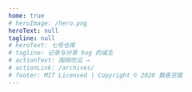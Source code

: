 ```yaml
---
home: true 
# heroImage: /hero.png
heroText: null
tagline: null
# heroText: 七号仓库
# tagline: 记录与分享 bug 的诞生
# actionText: 围观吃瓜 →
# actionLink: /archives/ 
# footer: MIT Licensed | Copyright © 2020 飘香豆腐
---
```


<template>
  <div class="star">
    <div class="background">
      <canvas id="startrack"></canvas>
      <div style="height: 700px; background: #212121"></div>
      <div class="cover"></div>
    </div>
    <div class="main">
      <div class="intro">
        <div class="container">
          <div class="hello">
              <h1 class="slogan">你看那个人，Ta好像一条狗啊</h1>
              <h2>
                <div class="circle">
                  <span></span> 
                  <span></span> 
                  <span></span>
                </div>
                AOMR
              </h2>
          </div>
        </div>
      </div>
      <div class="intro">
        <div style="height: 700px;" class="container">
          <div class="hello reset-bottom">
              <h1 class="slogan">近期目标</h1>
              <h2>
                <div class="circle">
                  <span></span> 
                  <span></span> 
                  <span></span>
                </div>
                react hooks
              </h2>
              <h2>
                <div class="circle">
                  <span></span> 
                  <span></span> 
                  <span></span>
                </div>
                阅读 Vue 源码
              </h2>
              <h2>
                <div class="circle">
                  <span></span> 
                  <span></span> 
                  <span></span>
                </div>
                阅读 React 源码
              </h2>
              <h2>
                <div class="circle">
                  <span></span> 
                  <span></span> 
                  <span></span>
                </div>
                深入学习 Node
              </h2>
              <h2>
                <div class="circle">
                  <span></span> 
                  <span></span> 
                  <span></span>
                </div>
                Flutter 常用组件演示 App
              </h2>
              <h2>
                <div class="circle">
                  <span></span> 
                  <span></span> 
                  <span></span>
                </div>
                Deno / Rust
              </h2>
              <h2>
                <div class="circle">
                  <span></span> 
                  <span></span> 
                  <span></span>
                </div>
                webAssembly
              </h2>
          </div>
        </div>
      </div>
    </div>
  </div>
</template>

<script>
export default {
  data(){
    return {
      cf: null,
      c: null,
      ctx: null,
      cftx: null,
      centerX: 0,
      centerY: 0,
      stars: [],
      drawTimes: 0,
      longside: 0,
      x: 0,
      y: 0
    }
  },
  mounted(){
    this.cf = document.createElement("canvas")
    this.c = document.querySelector("#startrack")
    let cw = this.c.offsetWidth
    this.cf.width = cw
    this.c.width = this.cf.width
    let ch = this.c.offsetHeight
    this.cf.height = ch
    this.c.height = this.cf.height
    this.longside = Math.max(cw, ch)
    this.cf.width = 2.6 * this.longside
    this.cf.height = 2.6 * this.longside
    this.ctx = this.c.getContext("2d")
    this.cftx = this.cf.getContext("2d")
    this.centerX = cw
    this.centerY = 0
    this.stars = []
    this.drawTimes = 0
    
    window.requestAnimFrame = window.requestAnimationFrame || window.webkitRequestAnimationFrame || window.mozRequestAnimationFrame || window.oRequestAnimationFrame || window.msRequestAnimationFrame || function (t) {window.setTimeout(t, 1e3 / 60)}
    window.onresize = () => {
      let cw = this.c.offsetWidth
      this.c.width = cw
      let ch = this.c.offsetHeight 
      this.c.height = ch
      this.ctx.fillStyle = "rgba(21,21,21,1)"
      this.ctx.fillRect(0, 0, cw, ch)
    };

    this.ctx.fillStyle = "rgba(21,21,21,1)"
    this.ctx.fillRect(0, 0, cw, ch)
    this.ctx.lineCap = "round"
    for (let count = 2e4; count--;) this.createStar();
    this.drawStar();
    this.x = this.centerX,
    this.y = this.centerY;

    this.ctx.translate(this.x, this.y), this.fireAnimate(), window.onload = () => {
      this.getMsg()
    }
  
    window.onscroll = () => {
      if(this.$route.path != '/') return
      //获取滚动高度
      let osTop = document.documentElement.scrollTop || document.body.scrollTop;
      //可视区域高度
      let clientHeight = document.documentElement.clientHeight; 
      let currentClassName = document.querySelector(".background").getAttribute("class")
      if(osTop > .6 * clientHeight){
        if(currentClassName.indexOf("fixed") > -1){
          return
        }
        let newClassName = currentClassName + " fixed"
        document.querySelector(".background").setAttribute("class", newClassName)
      }else{
        let newClassName = currentClassName.replace(" fixed", "")
        document.querySelector(".background").setAttribute("class", newClassName)
      }
    }

    //修改背景
    document.querySelector('.cover').style.background = 'linear-gradient(to top,rgba(32,32,32,1) 30%,rgba(32,32,32,0) 100%)'
  },
  methods: {
    rand(t, a) {
      let e = a - t,
        n = Math.random();
      return t + Math.round(n * e)
    },
    createStar() {
      this.stars.push({
        x: this.rand(-this.cf.width, this.cf.width),
        y: this.rand(-this.cf.height, this.cf.height),
        size: 1,
        color: this.randomColor()
      })
    },
    randomColor() {
      return "rgba(" + this.rand(120, 255) + "," + this.rand(120, 255) + "," + this.rand(120, 255) + "," + this.rand(30, 100) / 100 + ")"
    },
    drawStar() {
      for (let t = this.stars.length; t--;) {
        let a = this.stars[t];
        this.cftx.beginPath(), this.cftx.arc(a.x, a.y, a.size, 0, 2 * Math.PI, !0), this.cftx.fillStyle = a.color, this.cftx.closePath(), this.cftx.fill()
      }
    },
    drawfromCache() {
      this.ctx.drawImage(this.cf, -this.cf.width / 2, -this.cf.height / 2)
    },
    loop() {
      this.drawfromCache(), ++this.drawTimes > 150 && this.drawTimes % 8 == 0 && (this.ctx.fillStyle = "rgba(0,0,0,.04)", this.ctx.fillRect(-3 * this.longside, -3 * this.longside, 6 * this.longside, 6 * this.longside)), this.rotateCanvas(.025)
    },
    rotateCanvas(t) {
      this.ctx.rotate(t * Math.PI / 180)
    },
    fireAnimate() {
      requestAnimFrame(this.fireAnimate), this.loop()
    },
    getMsg() {
      let t = [
        "你看那个人，Ta好像一条狗啊", 
        "那时候时间很慢<br>慢到只能用一生去爱一个人", 
        "迷失的人迷失了<br>相逢的人会再相逢",
        "给时光以生命<br>给岁月以文明", 
        "愿你岁月无波澜<br>敬我余生不悲欢",
        "平凡的日常正奇迹的发生着",   
        "喜欢是淡淡的爱<br>爱是深深的喜欢",
        "一寸光阴一寸金"
      ]
      let a = this.random(0, t.length - 1)
      document.querySelector(".slogan").innerHTML = t[a]
    },
    random(t, a) {
      let e = a - t
      let n = Math.random()
      return t + Math.round(n * e)
    }

  }
}
</script>

<style>
  .star{
    font-family: "Microsoft YaHei";
    -webkit-font-smoothing: antialiased;
    color: #fff;
    line-height: 1.5;
    background-color: #212121;
    font-size: 14px;
    overflow: hidden;
  }

  .background{
    position: absolute;
    top: 0;
    left: 0;
    width: 100%;
    height: 100vh;
    background-color: #212121;
  }
  .fixed{
    position: fixed;
    top: -60%;
  }
  
  #startrack{
    height: 140%;
    width: 100%;
    padding: 0;
    margin: 0;
  }

  .cover{
    position: absolute;
    bottom: -42%;
    left: 0;
    height: 100%;
    width: 100%;
    background: #212121;
  }

  .main{
    
  }
  
  .intro {
    color: #fff;
    height: 100%;
    overflow-y: hidden;
    /* max-height: 900px; */
    padding: 0;
    animation: fadedown 1s cubic-bezier(.19,1,.22,1);
    -webkit-animation: fadedown 1s cubic-bezier(.19,1,.22,1);
    -ms-animation: fadedown 1s cubic-bezier(.19,1,.22,1);
    -moz-animation: fadedown 1s cubic-bezier(.19,1,.22,1);
  }
  @keyframes fadedown{
    0% {
      opacity: 0;
      transform: translateY(-50px);
    }
    100% {
      opacity: 1;
      transform: translateY(0);
    }
  }
  .intro .container {
    animation: fadedown 3.5s cubic-bezier(.19,1,.22,1);
    -webkit-animation: fadedown 3.5s cubic-bezier(.19,1,.22,1);
    -ms-animation: fadedown 3.5s cubic-bezier(.19,1,.22,1);
    -moz-animation: fadedown 3.5s cubic-bezier(.19,1,.22,1);
  }

  .container {
    position: relative;
    width: 100%;
    margin: 0 auto;
    height: 100vh;
    padding: 20px 0;
  }
  
  .hello {
    position: absolute;
    bottom: 20%;
    left: 0;
  }
  .reset-bottom{
    bottom: 40px !important;
  }
  @media screen and (max-width: 500px) {
    .reset-bottom{
      bottom: 20px !important;
    }
  }
  .hello .slogan {
    font-size: 42px;
    letter-spacing: .5em;
    font-weight: 400;
    line-height: 1.5em;
  }
  .hello h2 {
    padding-top: .6em;
    font-weight: 400;
    font-size: 22px;
    line-height: 1.5em;
    letter-spacing: .2em;
    border-bottom: none !important;
  }
  .hello .circle {
    float: left;
    margin-right: 10px;
    letter-spacing: 0;
  }

  .hello .circle span {
    display: inline-block;
    width: 13px;
    height: 13px;
    background-color: #fff;
    border-radius: 100%;
    margin-right: 5px;
  }
  .hello .circle span:nth-child(1) {
    background-color: #ff493f;
  }
  .hello .circle span:nth-child(2) {
    background-color: #f7c900;
  }
  .hello .circle span:nth-child(3) {
    background-color: #00ff37;
  }
</style>